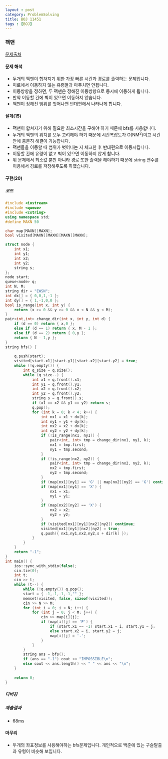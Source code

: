 ```yaml
---
layout : post
category: ProblemSolving
title: BOJ 11451
tags : [BOJ]
---
```

### 팩맨
[문제출처](https://www.acmicpc.net/problem/11451)

#### 문제 해석
  - 두개의 팩맨이 합쳐지기 위한 가장 빠른 시간과 경로를 출력하는 문제입니다.
  - 미로에서 이동하지 않는 유령들과 마주치면 안됩니다.
  - 이동방향을 정하면, 두 팩맨은 정해진 이동방향으로 동시에 이동하게 됩니다.
  - 만약 이동할 칸에 벽이 있으면 이동하지 않습니다.
  - 팩맨이 정해진 범위를 벗어나면 반대편에서 나타나게 합니다.

#### 설계(15)
  - 팩맨이 합쳐지기 위해 필요한 최소시간을 구해야 하기 때문에 bfs를 사용합니다.
  - 두개의 팩맨의 위치를 모두 고려해야 하기 때문에 시간복잡도가 O(NM<sup>2</sup>)이고 시간안에 충분히 해결이 가능합니다.
  - 팩맨들을 이동할 때 범위가 벗어나는 지 체크한 후 반대편으로 이동시킵니다.
  - 이동할 칸에 유령이 없고 벽이 있으면 이동하지 않게 합니다.
  - 위 문제에서 최소값 뿐만 아니라 경로 또한 출력을 해야하기 때문에 string 변수를 이용해서 경로를 저장해주도록 하였습니다.
    
#### 구현(20)

##### 코드
```cpp
#include <iostream>
#include <queue>
#include <cstring>
using namespace std;
#define MAXN 50

char map[MAXN][MAXN];
bool visited[MAXN][MAXN][MAXN][MAXN];

struct node {
	int x1;
	int y1;
	int x2;
	int y2;
	string s;
};
node start;
queue<node> q;
int N, M;
string dir = "EWSN";
int dx[] = { 0,0,1,-1 };
int dy[] = { 1,-1,0,0 };
bool is_range(int x, int y) {
	return (x >= 0 && y >= 0 && x < N && y < M);
}
pair<int,int> change_dir(int x, int y, int d) {
	if (d == 0) return { x,0 };
	else if (d == 1) return { x, M - 1 };
	else if (d == 2) return { 0,y };
	return { N - 1,y };
}
string bfs() {
	
	q.push(start);
	visited[start.x1][start.y1][start.x2][start.y2] = true;
	while (!q.empty()) {
		int q_size = q.size();
		while (q_size--) {
			int x1 = q.front().x1;
			int y1 = q.front().y1;
			int x2 = q.front().x2;
			int y2 = q.front().y2;
			string s = q.front().s;
			if (x1 == x2 && y1 == y2) return s;
			q.pop();
			for (int k = 0; k < 4; k++) {
				int nx1 = x1 + dx[k];
				int ny1 = y1 + dy[k];
				int nx2 = x2 + dx[k];
				int ny2 = y2 + dy[k];
				if (!is_range(nx1, ny1)) {
					pair<int, int> tmp = change_dir(nx1, ny1, k);
					nx1 = tmp.first;
					ny1 = tmp.second;
				}
				if (!is_range(nx2, ny2)) {
					pair<int, int> tmp = change_dir(nx2, ny2, k);
					nx2 = tmp.first;
					ny2 = tmp.second;
				}
				if (map[nx1][ny1] == 'G' || map[nx2][ny2] == 'G') continue;
				if (map[nx1][ny1] == 'X') {
					nx1 = x1;
					ny1 = y1;
				}
				if (map[nx2][ny2] == 'X') {
					nx2 = x2;
					ny2 = y2;
				}
				if (visited[nx1][ny1][nx2][ny2]) continue;
				visited[nx1][ny1][nx2][ny2] = true;
				q.push({ nx1,ny1,nx2,ny2,s + dir[k] });
			}
		}
	}
	return "-1";
}
int main() {
	ios::sync_with_stdio(false);
	cin.tie(0);
	int t;
	cin >> t;
	while (t--) {
		while (!q.empty()) q.pop();
		start = { -1,-1,-1,-1,"" };
		memset(visited, false, sizeof(visited));
		cin >> N >> M;
		for (int i = 0; i < N; i++) {
			for (int j = 0; j < M; j++) {
				cin >> map[i][j];
				if (map[i][j] == 'P') {
					if (start.x1 == -1) start.x1 = i, start.y1 = j;
					else start.x2 = i, start.y2 = j;
					map[i][j] = '.';
				}
			}
		}
		string ans = bfs();
		if (ans == "-1") cout << "IMPOSSIBLE\n";
		else cout << ans.length() << " " << ans << "\n";
	}
	
	return 0;
}
```
##### 디버깅   
      
##### 제출결과
 - 68ms

#### 마무리
 - 두개의 좌표정보를 사용해야하는 bfs문제입니다. 개인적으로 백준에 있는 구슬탈출과 유형이 비슷해 보입니다.